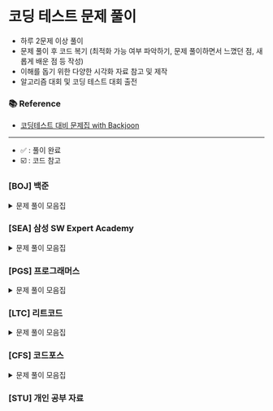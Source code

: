 
# 코딩 테스트 문제 풀이

- 하루 2문제 이상 풀이
- 문제 풀이 후 코드 복기 (최적화 가능 여부 파악하기, 문제 풀이하면서 느꼈던 점, 새롭게 배운 점 등 작성)
- 이해를 돕기 위한 다양한 시각화 자료 참고 및 제작
- 알고리즘 대회 및 코딩 테스트 대회 출전

### 📚 Reference
- [코딩테스트 대비 문제집 with Backjoon](https://github.com/tony9402/baekjoon)

---
- ✅ : 풀이 완료
- ☑️ : 코드 참고

### [BOJ] 백준

<details>
	<summary>문제 풀이 모음집</summary>
  </br>

|    코드 번호    | 이름                                               | 난이도  | 풀이 코드          | 풀이 시간    | 풀이 유형 |상태|
  |:-----------:|:-------------------------------------------------|:----:|:---------------|:---------|:------|:-----:|
| **_1260_**  | [DFS와 BFS](https://www.acmicpc.net/problem/1260) | 실버 2 | BOJ/BFS/P1260  |          | `BFS` |✅|
| **_1707_**  | [이분 그래프](https://www.acmicpc.net/problem/1707)   | 골드 4 | BOJ/BFS/P1707  |          | `BFS` |✅|
| **_3055_**  | [탈출](https://www.acmicpc.net/problem/3055)       | 골드 4 | BOJ/BFS/P3055  |          | `BFS`    |✅|
| **_7576_**  | [토마토](https://www.acmicpc.net/problem/7576)      | 골드 5 | BOJ/BFS/P7576  |          | `BFS`    |✅|
| **_11724_** | [연결 요소의 개수](https://www.acmicpc.net/problem/11724)                                    | 실버 2 | BOJ/BFS/P11724 |          | `BFS`    |✅|
|   **__**    | []()                                             |      | BOJ/BFS/P      |          | ``    |✅|
|   **__**    | []()                                             |      | BOJ/BFS/P      |          | ``    |✅|

| **__**  |[]()|  | BOJ/BFS/P      |          | ``         |✅|

</details>

### [SEA] 삼성 SW Expert Academy

<details>
	<summary>문제 풀이 모음집</summary>
  </br>

|코드 번호|이름|난이도|풀이 코드|풀이 시간|풀이 유형|
  |:-----:|:-----|:-----:|:-----|:-----|:-----|

</details>

### [PGS] 프로그래머스

<details>
	<summary>문제 풀이 모음집</summary>
  </br>

|코드 번호|이름|난이도|풀이 코드|풀이 시간|풀이 유형|
  |:-----:|:-----|:-----:|:-----|:-----|:-----|

</details>

### [LTC] 리트코드

<details>
	<summary>문제 풀이 모음집</summary>
  </br>

|코드 번호|이름|난이도|풀이 코드|풀이 시간|풀이 유형|
  |:-----:|:-----|:-----:|:-----|:-----|:-----|

</details>

### [CFS] 코드포스

<details>
	<summary>문제 풀이 모음집</summary>
  </br>

|코드 번호|이름|난이도|풀이 코드|풀이 시간|풀이 유형|
  |:-----:|:-----|:-----:|:-----|:-----|:-----|

</details>



### [STU] 개인 공부 자료
